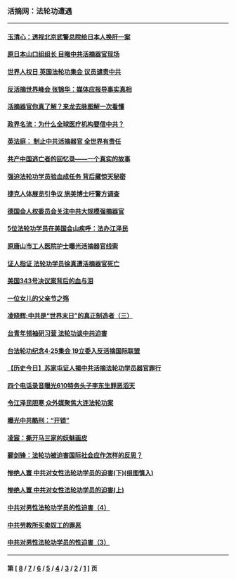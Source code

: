### 活摘网：法轮功遭遇
---
#### [玉清心：透视北京武警总院给日本人换肝一案](../../pages/nf5881/n13771978.md?12140430) 
#### [原日本山口组组长 目睹中共活摘器官现场](../../pages/nf5881/n13767360.md?12140430) 
#### [世界人权日 英国法轮功集会 议员谴责中共](../../pages/nf5881/n13431763.md?12140430) 
#### [反活摘世界峰会 张锦华：媒体应报导事实真相](../../pages/nf5881/n13278502.md?12140430) 
#### [活摘器官你真了解？来龙去脉图解一次看懂](../../pages/nf5881/n13013820.md?12140430) 
#### [政界名流：为什么全球医疗机构要信中共？](../../pages/nf5881/n11945479.md?12140430) 
#### [英法庭： 制止中共活摘器官 全世界有责任](../../pages/nf5881/n11330691.md?12140430) 
#### [共产中国逃亡者的回忆录——一个真实的故事](../../pages/nf5881/n10918649.md?12140430) 
#### [强迫法轮功学员验血成任务 背后藏惊天秘密](../../pages/nf5881/n4252384.md?12140430) 
#### [捷克人体展览引争议 旅美博士吁警方调查](../../pages/nf5881/n9429187.md?12140430) 
#### [德国会人权委员会关注中共大规模强摘器官](../../pages/nf5881/n8418950.md?12140430) 
#### [5位法轮功学员在美国会山疾呼：法办江泽民](../../pages/nf5881/n8101519.md?12140430) 
#### [原唐山市工人医院护士曝光活摘器官线索](../../pages/nf5881/n8076384.md?12140430) 
#### [证人指证 法轮功学员徐真遭活摘器官死亡](../../pages/nf5881/n8042467.md?12140430) 
#### [美国343号决议案背后的血与泪](../../pages/nf5881/n8020684.md?12140430) 
#### [一位女儿的父亲节之殇](../../pages/nf5881/n8014122.md?12140430) 
#### [凌晓辉:中共是“世界末日”的真正制造者（三）](../../pages/nf5881/n4210333.md?12140430) 
#### [台青年领袖研习营 法轮功谈中共迫害](../../pages/nf5881/n4141857.md?12140430) 
#### [台法轮功纪念4‧25集会 19立委入反活摘国际联盟](../../pages/nf5881/n4141821.md?12140430) 
#### [【历史今日】苏家屯证人揭中共活摘法轮功学员器官罪行](../../pages/nf5881/n4135912.md?12140430) 
#### [四个电话录音曝光610特务头子李东生罪恶滔天](../../pages/nf5881/n4040060.md?12140430) 
#### [令江泽民胆寒 众外媒聚焦大连法轮功案](../../pages/nf5881/n3932671.md?12140430) 
#### [曝光中共酷刑：“开锁”](../../pages/nf5881/n3889373.md?12140430) 
#### [凌宸：撕开马三家的妖魅画皮](../../pages/nf5881/n3849369.md?12140430) 
#### [郦剑锋：法轮功被迫害国际社会应作怎样的反思？](../../pages/nf5881/n3824560.md?12140430) 
#### [惨绝人寰 中共对女性法轮功学员的迫害(下)(组图慎入)](../../pages/nf5881/n3816285.md?12140430) 
#### [惨绝人寰 中共对女性法轮功学员的迫害(上)](../../pages/nf5881/n3815374.md?12140430) 
#### [中共对男性法轮功学员的性迫害（4）](../../pages/nf5881/n3769144.md?12140430) 
#### [中共劳教所买卖奴工的罪恶](../../pages/nf5881/n3769378.md?12140430) 
#### [中共对男性法轮功学员的性迫害（3）](../../pages/nf5881/n3768231.md?12140430) 

---
#### 第 [ [8](./8.md?12140430) / [7](./7.md?12140430) / [6](./6.md?12140430) / [5](./5.md?12140430) / [4](./4.md?12140430) / [3](./3.md?12140430) / [2](./2.md?12140430) / [1](./1.md?12140430) ] 页
